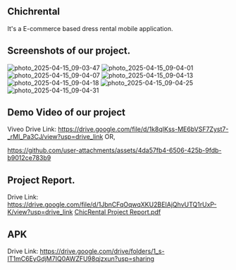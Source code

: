 ## Chichrental
It's a E-commerce based dress rental mobile application.

## Screenshots of our project.
![photo_2025-04-15_09-03-47](https://github.com/user-attachments/assets/7abfa746-8387-4467-8528-308e776c7bdb)
![photo_2025-04-15_09-04-01](https://github.com/user-attachments/assets/213168bf-7317-4e73-8232-a697425490d2)
![photo_2025-04-15_09-04-07](https://github.com/user-attachments/assets/72d4a51c-7ca8-4a5a-a27f-126c83ab5b34)
![photo_2025-04-15_09-04-13](https://github.com/user-attachments/assets/18ebfa8d-6d44-4e7d-9ba2-1f3eedd9211d)
![photo_2025-04-15_09-04-18](https://github.com/user-attachments/assets/7b280c03-f6a3-4781-a21b-5acac5433124)
![photo_2025-04-15_09-04-25](https://github.com/user-attachments/assets/7cf837bb-fbcd-4ced-ad9f-d61fe017b121)
![photo_2025-04-15_09-04-31](https://github.com/user-attachments/assets/3c01a074-6854-4680-b0f7-7c6ac27fc5f8)

## Demo Video of our project
Viveo Drive Link: https://drive.google.com/file/d/1k8qIKss-ME6bVSF7Zyst7-_rMl_Pa3CJ/view?usp=drive_link
OR,


https://github.com/user-attachments/assets/4da57fb4-6506-425b-9fdb-b9012ce783b9



## Project Report.
Drive Link: https://drive.google.com/file/d/1JbnCFqOqwqXKU2BEIAjQhvUTQ1rUxP-K/view?usp=drive_link
[ChicRental Project Report.pdf](https://github.com/user-attachments/files/19746709/ChicRental.Project.Report.pdf)

## APK
Drive Link: https://drive.google.com/drive/folders/1_s-IT1mC6EyGdjM7IQ0AWZFU98qjzxun?usp=sharing
